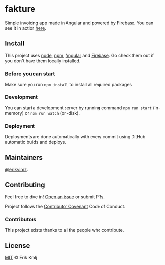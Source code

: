 # fakture

Simple invoicing app made in Angular and powered by Firebase. You can see it in action [here](https://fakture-79519.web.app/).

## Install

This project uses [node](http://nodejs.org), [npm](https://www.npmjs.com), [Angular](https://angular.io) and [Firebase](https://firebase.google.com). Go check them out if you don't have them locally installed.

### Before you can start

Make sure you run `npm install` to install all required packages.

### Development

You can start a development server by running command `npm run start` (in-memory) or `npm run watch` (on-disk).

### Deployment

Deployments are done automatically with every commit using GitHub automatic builds and deploys.

## Maintainers

[@erikvimz](https://github.com/erikvimz).

## Contributing

Feel free to dive in! [Open an issue](https://github.com/erikvimz/fakture/issues/new) or submit PRs.

Project follows the [Contributor Covenant](http://contributor-covenant.org/version/1/3/0/) Code of Conduct.

### Contributors

This project exists thanks to all the people who contribute.

## License

[MIT](LICENSE) © Erik Kralj
